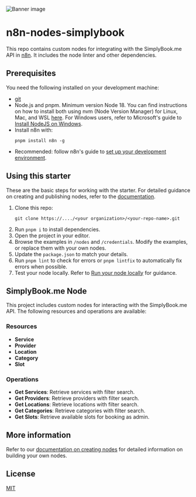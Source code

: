 ![Banner image](https://user-images.githubusercontent.com/10284570/173569848-c624317f-42b1-45a6-ab09-f0ea3c247648.png)

# n8n-nodes-simplybook

This repo contains custom nodes for integrating with the SimplyBook.me API in [n8n](https://n8n.io). It includes the node linter and other dependencies.

## Prerequisites

You need the following installed on your development machine:

* [git](https://git-scm.com/downloads)
* Node.js and pnpm. Minimum version Node 18. You can find instructions on how to install both using nvm (Node Version Manager) for Linux, Mac, and WSL [here](https://github.com/nvm-sh/nvm). For Windows users, refer to Microsoft's guide to [Install NodeJS on Windows](https://docs.microsoft.com/en-us/windows/dev-environment/javascript/nodejs-on-windows).
* Install n8n with:
  ```
  pnpm install n8n -g
  ```
* Recommended: follow n8n's guide to [set up your development environment](https://docs.n8n.io/integrations/creating-nodes/build/node-development-environment/).

## Using this starter

These are the basic steps for working with the starter. For detailed guidance on creating and publishing nodes, refer to the [documentation](https://docs.n8n.io/integrations/creating-nodes/).

1. Clone this repo:
   ```
   git clone https://..../<your organization>/<your-repo-name>.git
   ```
2. Run `pnpm i` to install dependencies.
3. Open the project in your editor.
4. Browse the examples in `/nodes` and `/credentials`. Modify the examples, or replace them with your own nodes.
5. Update the `package.json` to match your details.
6. Run `pnpm lint` to check for errors or `pnpm lintfix` to automatically fix errors when possible.
7. Test your node locally. Refer to [Run your node locally](https://docs.n8n.io/integrations/creating-nodes/test/run-node-locally/) for guidance.


## SimplyBook.me Node

This project includes custom nodes for interacting with the SimplyBook.me API. The following resources and operations are available:

### Resources

- **Service**
- **Provider**
- **Location**
- **Category**
- **Slot**

### Operations

- **Get Services**: Retrieve services with filter search.
- **Get Providers**: Retrieve providers with filter search.
- **Get Locations**: Retrieve locations with filter search.
- **Get Categories**: Retrieve categories with filter search.
- **Get Slots**: Retrieve available slots for booking as admin.

## More information

Refer to our [documentation on creating nodes](https://docs.n8n.io/integrations/creating-nodes/) for detailed information on building your own nodes.

## License

[MIT](LICENSE.md)
